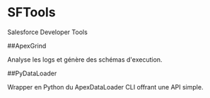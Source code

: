 SFTools
=======

Salesforce Developer Tools

##ApexGrind

Analyse les logs et génère des schémas d'execution.


##PyDataLoader

Wrapper en Python du ApexDataLoader CLI offrant une API simple.

